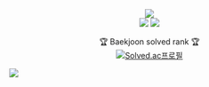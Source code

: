 <div align=center>
	<img src="https://capsule-render.vercel.app/api?type=waving&color=auto&height=200&section=header&text=Singhic%20Github!&fontSize=90" />	
</div>

<div align=center>
<img src="https://github-readme-stats.vercel.app/api/top-langs/?username=singhic&layout=compact">
<img src="https://github-readme-stats.vercel.app/api?username=singhic&show_icons=true">

🏆 Baekjoon solved rank 🏆
<br>
[![Solved.ac프로필](http://mazassumnida.wtf/api/v2/generate_badge?boj=singhik)](https://solved.ac/singhik)
</div>

![](./profile-3d-contrib/profile-night-rainbow.svg)
